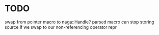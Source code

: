 # TODO

swap from pointer macro to naga::Handle?
parsed macro can stop storing source if we swap to our non-referencing operator repr